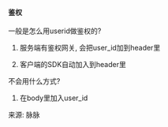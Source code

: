#### 鉴权
一般是怎么用userid做鉴权的?

1. 服务端有鉴权网关, 会把user_id加到header里

2. 客户端的SDK自动加入到header里

不会用什么方式?
1. 在body里加入user_id

来源: 脉脉
